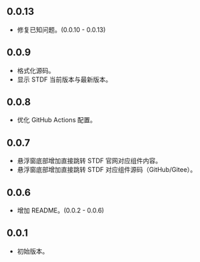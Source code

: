 ## 0.0.13

- 修复已知问题。(0.0.10 - 0.0.13)

## 0.0.9

- 格式化源码。
- 显示 STDF 当前版本与最新版本。

## 0.0.8

- 优化 GitHub Actions 配置。

## 0.0.7

- 悬浮窗底部增加直接跳转 STDF 官网对应组件内容。
- 悬浮窗底部增加直接跳转 STDF 对应组件源码（GitHub/Gitee）。

## 0.0.6

- 增加 README。(0.0.2 - 0.0.6)

## 0.0.1

- 初始版本。
